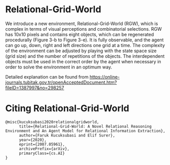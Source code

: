 # Relational-Grid-World

We introduce a new environment, Relational-Grid-World (RGW), which is complex in terms of 
visual perceptions and combinatorial selections. RGW has 10x10 pixels and contains eight objects, which can
be regenerated procedurally (Figure 3-b to Figure 3-e). It is fully observable, and the agent can go up, down,
right and left directions one grid at a time. The complexity of the environment can be adjusted by playing with
the state space size (grid size) and the number of repetitions of the objects. The interdependent objects must 
be used in the correct order by the agent when necessary in order to solve the environment in an optimum way.

Detailed explanation can be found from https://online-journals.tubitak.gov.tr/openAcceptedDocument.htm?fileID=1387997&no=298257 

# Citing Relational-Grid-World

```
@misc{kucuksubasi2020relationalgridworld,
      title={Relational-Grid-World: A Novel Relational Reasoning Environment and An Agent Model for Relational Information Extraction}, 
      author={Faruk Kucuksubasi and Elif Surer},
      year={2020},
      eprint={2007.05961},
      archivePrefix={arXiv},
      primaryClass={cs.AI}
}
```
